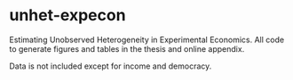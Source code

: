 # unhet-expecon
Estimating Unobserved Heterogeneity in Experimental Economics. All code to generate figures and tables in the thesis and online appendix. 

Data is not included except for income and democracy.
